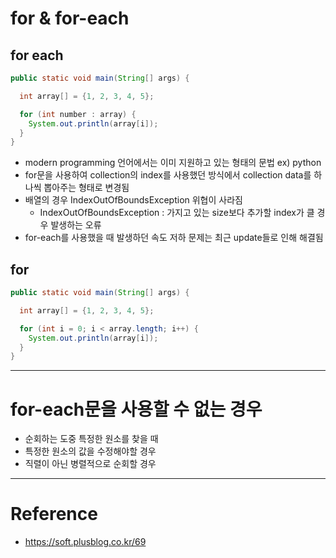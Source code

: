 # for & for-each

## for each

```java
public static void main(String[] args) {

  int array[] = {1, 2, 3, 4, 5};

  for (int number : array) {
    System.out.println(array[i]);
  }
}
```
- modern programming 언어에서는 이미 지원하고 있는 형태의 문법 ex) python
- for문을 사용하여 collection의 index를 사용했던 방식에서 collection data를 하나씩 뽑아주는 형태로 변경됨
- 배열의 경우 IndexOutOfBoundsException 위협이 사라짐
  - IndexOutOfBoundsException : 가지고 있는 size보다 추가할 index가 클 경우 발생하는 오류
- for-each를 사용했을 때 발생하던 속도 저하 문제는 최근 update들로 인해 해결됨

## for

```java
public static void main(String[] args) {

  int array[] = {1, 2, 3, 4, 5};

  for (int i = 0; i < array.length; i++) {
    System.out.println(array[i]);
  }
}
```

--- 

# for-each문을 사용할 수 없는 경우

- 순회하는 도중 특정한 원소를 찾을 때
- 특정한 원소의 값을 수정해야할 경우
- 직렬이 아닌 병렬적으로 순회할 경우

---

# Reference

- https://soft.plusblog.co.kr/69

